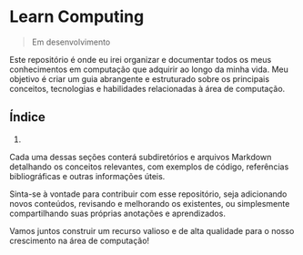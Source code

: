 # Learn Computing
> Em desenvolvimento

Este repositório é onde eu irei organizar e documentar todos os meus conhecimentos em computação que adquirir ao longo da minha vida. Meu objetivo é criar um guia abrangente e estruturado sobre os principais conceitos, tecnologias e habilidades relacionadas à área de computação.

## Índice

1.

Cada uma dessas seções conterá subdiretórios e arquivos Markdown detalhando os conceitos relevantes, com exemplos de código, referências bibliográficas e outras informações úteis.

Sinta-se à vontade para contribuir com esse repositório, seja adicionando novos conteúdos, revisando e melhorando os existentes, ou simplesmente compartilhando suas próprias anotações e aprendizados.

Vamos juntos construir um recurso valioso e de alta qualidade para o nosso crescimento na área de computação!
